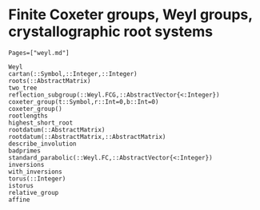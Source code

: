 # Finite Coxeter groups, Weyl groups, crystallographic root systems
```@index
Pages=["weyl.md"]
```
```@docs
Weyl
cartan(::Symbol,::Integer,::Integer)
roots(::AbstractMatrix)
two_tree
reflection_subgroup(::Weyl.FCG,::AbstractVector{<:Integer})
coxeter_group(t::Symbol,r::Int=0,b::Int=0)
coxeter_group()
rootlengths
highest_short_root
rootdatum(::AbstractMatrix)
rootdatum(::AbstractMatrix,::AbstractMatrix)
describe_involution
badprimes
standard_parabolic(::Weyl.FC,::AbstractVector{<:Integer})
inversions
with_inversions
torus(::Integer)
istorus
relative_group
affine
```

